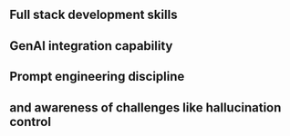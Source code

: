 ## Full stack development skills

## GenAI integration capability

## Prompt engineering discipline

## and awareness of challenges like hallucination control